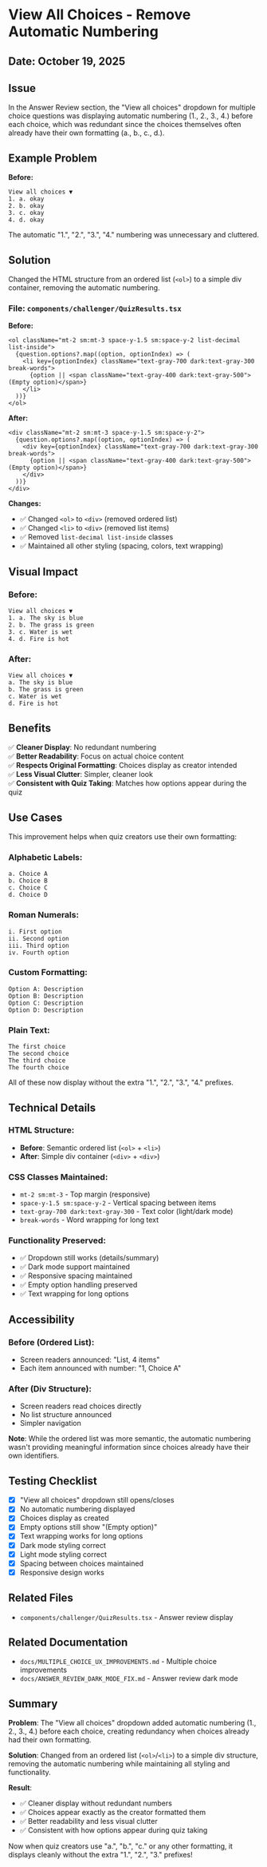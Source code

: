 # View All Choices - Remove Automatic Numbering

## Date: October 19, 2025

## Issue
In the Answer Review section, the "View all choices" dropdown for multiple choice questions was displaying automatic numbering (1., 2., 3., 4.) before each choice, which was redundant since the choices themselves often already have their own formatting (a., b., c., d.).

## Example Problem

**Before:**
```
View all choices ▼
1. a. okay
2. b. okay
3. c. okay
4. d. okay
```

The automatic "1.", "2.", "3.", "4." numbering was unnecessary and cluttered.

## Solution

Changed the HTML structure from an ordered list (`<ol>`) to a simple div container, removing the automatic numbering.

### File: `components/challenger/QuizResults.tsx`

**Before:**
```tsx
<ol className="mt-2 sm:mt-3 space-y-1.5 sm:space-y-2 list-decimal list-inside">
  {question.options?.map((option, optionIndex) => (
    <li key={optionIndex} className="text-gray-700 dark:text-gray-300 break-words">
      {option || <span className="text-gray-400 dark:text-gray-500">(Empty option)</span>}
    </li>
  ))}
</ol>
```

**After:**
```tsx
<div className="mt-2 sm:mt-3 space-y-1.5 sm:space-y-2">
  {question.options?.map((option, optionIndex) => (
    <div key={optionIndex} className="text-gray-700 dark:text-gray-300 break-words">
      {option || <span className="text-gray-400 dark:text-gray-500">(Empty option)</span>}
    </div>
  ))}
</div>
```

**Changes:**
- ✅ Changed `<ol>` to `<div>` (removed ordered list)
- ✅ Changed `<li>` to `<div>` (removed list items)
- ✅ Removed `list-decimal list-inside` classes
- ✅ Maintained all other styling (spacing, colors, text wrapping)

## Visual Impact

### Before:
```
View all choices ▼
1. a. The sky is blue
2. b. The grass is green  
3. c. Water is wet
4. d. Fire is hot
```

### After:
```
View all choices ▼
a. The sky is blue
b. The grass is green  
c. Water is wet
d. Fire is hot
```

## Benefits

✅ **Cleaner Display**: No redundant numbering  
✅ **Better Readability**: Focus on actual choice content  
✅ **Respects Original Formatting**: Choices display as creator intended  
✅ **Less Visual Clutter**: Simpler, cleaner look  
✅ **Consistent with Quiz Taking**: Matches how options appear during the quiz  

## Use Cases

This improvement helps when quiz creators use their own formatting:

### Alphabetic Labels:
```
a. Choice A
b. Choice B
c. Choice C
d. Choice D
```

### Roman Numerals:
```
i. First option
ii. Second option
iii. Third option
iv. Fourth option
```

### Custom Formatting:
```
Option A: Description
Option B: Description
Option C: Description
Option D: Description
```

### Plain Text:
```
The first choice
The second choice
The third choice
The fourth choice
```

All of these now display without the extra "1.", "2.", "3.", "4." prefixes.

## Technical Details

### HTML Structure:
- **Before**: Semantic ordered list (`<ol>` + `<li>`)
- **After**: Simple div container (`<div>` + `<div>`)

### CSS Classes Maintained:
- `mt-2 sm:mt-3` - Top margin (responsive)
- `space-y-1.5 sm:space-y-2` - Vertical spacing between items
- `text-gray-700 dark:text-gray-300` - Text color (light/dark mode)
- `break-words` - Word wrapping for long text

### Functionality Preserved:
- ✅ Dropdown still works (details/summary)
- ✅ Dark mode support maintained
- ✅ Responsive spacing maintained
- ✅ Empty option handling preserved
- ✅ Text wrapping for long options

## Accessibility

### Before (Ordered List):
- Screen readers announced: "List, 4 items"
- Each item announced with number: "1, Choice A"

### After (Div Structure):
- Screen readers read choices directly
- No list structure announced
- Simpler navigation

**Note**: While the ordered list was more semantic, the automatic numbering wasn't providing meaningful information since choices already have their own identifiers.

## Testing Checklist

- [x] "View all choices" dropdown still opens/closes
- [x] No automatic numbering displayed
- [x] Choices display as created
- [x] Empty options still show "(Empty option)"
- [x] Text wrapping works for long options
- [x] Dark mode styling correct
- [x] Light mode styling correct
- [x] Spacing between choices maintained
- [x] Responsive design works

## Related Files
- `components/challenger/QuizResults.tsx` - Answer review display

## Related Documentation
- `docs/MULTIPLE_CHOICE_UX_IMPROVEMENTS.md` - Multiple choice improvements
- `docs/ANSWER_REVIEW_DARK_MODE_FIX.md` - Answer review dark mode

## Summary

**Problem**: The "View all choices" dropdown added automatic numbering (1., 2., 3., 4.) before each choice, creating redundancy when choices already had their own formatting.

**Solution**: Changed from an ordered list (`<ol>`/`<li>`) to a simple div structure, removing the automatic numbering while maintaining all styling and functionality.

**Result**: 
- ✅ Cleaner display without redundant numbers
- ✅ Choices appear exactly as the creator formatted them
- ✅ Better readability and less visual clutter
- ✅ Consistent with how options appear during quiz taking

Now when quiz creators use "a.", "b.", "c." or any other formatting, it displays cleanly without the extra "1.", "2.", "3." prefixes!
